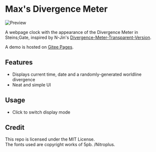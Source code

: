 # Max's Divergence Meter
![Preview](https://s2.loli.net/2022/03/07/cBFQ5uTlLsiDkWq.png)

A webpage clock with the appearance of the Divergence Meter in Steins;Gate, inspired by N-Jin's [Divergence-Meter-Transparent-Version](https://github.com/N-Jin/Divergence-Meter-Transparent-ersion).

A demo is hosted on [Gitee Pages](https://zyf722.gitee.io/max_s_divergence_meter/).

## Features
- Displays current time, date and a randomly-generated worldline divergence
- Neat and simple UI

## Usage
- Click to switch display mode

## Credit
This repo is licensed under the MIT License.  
The fonts used are copyright works of 5pb. /Nitroplus. 